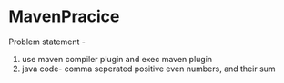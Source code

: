 # MavenPracice

Problem statement -

1) use maven compiler plugin and exec maven plugin
2) java code- comma seperated positive even numbers, and their sum
